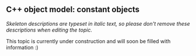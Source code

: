 ## C++ object model: constant objects

_Skeleton descriptions are typeset in italic text,_
_so please don't remove these descriptions when editing the topic._

This topic is currently under construction and will soon be filled with information :)
